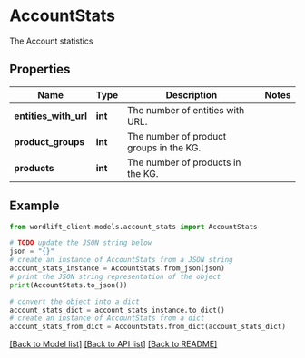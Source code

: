 # AccountStats

The Account statistics

## Properties

Name | Type | Description | Notes
------------ | ------------- | ------------- | -------------
**entities_with_url** | **int** | The number of entities with URL. | 
**product_groups** | **int** | The number of product groups in the KG. | 
**products** | **int** | The number of products in the KG. | 

## Example

```python
from wordlift_client.models.account_stats import AccountStats

# TODO update the JSON string below
json = "{}"
# create an instance of AccountStats from a JSON string
account_stats_instance = AccountStats.from_json(json)
# print the JSON string representation of the object
print(AccountStats.to_json())

# convert the object into a dict
account_stats_dict = account_stats_instance.to_dict()
# create an instance of AccountStats from a dict
account_stats_from_dict = AccountStats.from_dict(account_stats_dict)
```
[[Back to Model list]](../README.md#documentation-for-models) [[Back to API list]](../README.md#documentation-for-api-endpoints) [[Back to README]](../README.md)


